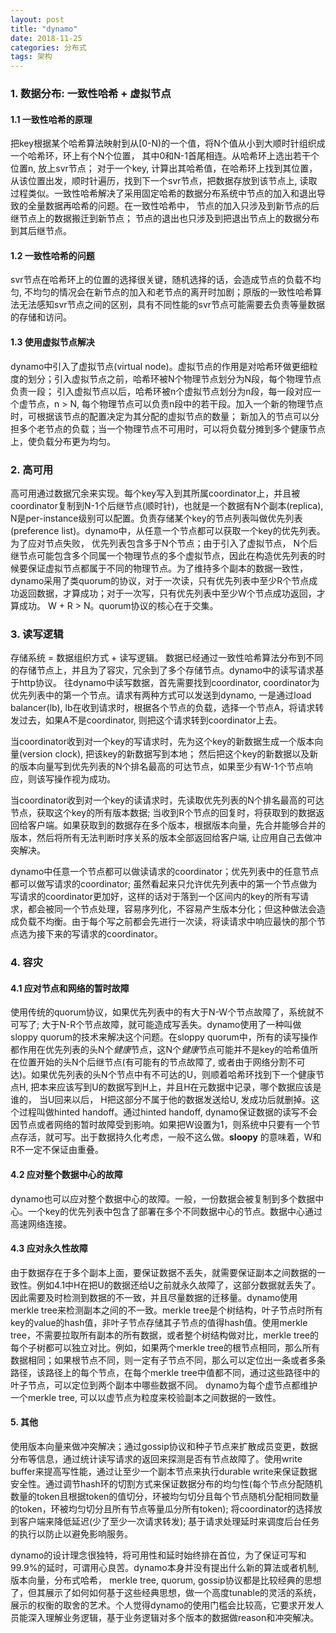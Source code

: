 ```yaml
---
layout: post
title: "dynamo"
date: 2018-11-25
categories: 分布式
tags: 架构
---
```


### 1. 数据分布: 一致性哈希 + 虚拟节点

#### 1.1 一致性哈希的原理

把key根据某个哈希算法映射到从[0-N)的一个值，将N个值从小到大顺时针组织成一个哈希环，环上有个N个位置， 其中0和N-1首尾相连。从哈希环上选出若干个位置n, 放上svr节点； 对于一个key, 计算出其哈希值，在哈希环上找到其位置，从该位置出发，顺时针遍历，找到下一个svr节点，把数据存放到该节点上, 读取过程类似。一致性哈希解决了采用固定哈希的数据分布系统中节点的加入和退出导致的全量数据再哈希的问题。在一致性哈希中， 节点的加入只涉及到新节点的后继节点上的数据搬迁到新节点； 节点的退出也只涉及到把退出节点上的数据分布到其后继节点。

#### 1.2 一致性哈希的问题

svr节点在哈希环上的位置的选择很关键，随机选择的话，会造成节点的负载不均匀, 不均匀的情况会在新节点的加入和老节点的离开时加剧；原版的一致性哈希算法无法感知svr节点之间的区别，具有不同性能的svr节点可能需要去负责等量数据的存储和访问。

#### 1.3 使用虚拟节点解决

dynamo中引入了虚拟节点(virtual node)。虚拟节点的作用是对哈希环做更细粒度的划分；引入虚拟节点之前，哈希环被N个物理节点划分为N段，每个物理节点负责一段； 引入虚拟节点以后，哈希环被n个虚拟节点划分为n段，每一段对应一个虚节点，n > N, 每个物理节点可以负责n段中的若干段。加入一个新的物理节点时，可根据该节点的配置决定为其分配的虚拟节点的数量； 新加入的节点可以分担多个老节点的负载；当一个物理节点不可用时，可以将负载分摊到多个健康节点上，使负载分布更为均匀。

### 2. 高可用

高可用通过数据冗余来实现。每个key写入到其所属coordinator上，并且被coordinator复制到N-1个后继节点(顺时针)，也就是一个数据有N个副本(replica), N是per-instance级别可以配置。负责存储某个key的节点列表叫做优先列表(preference list)。dynamo中，从任意一个节点都可以获取一个key的优先列表。为了应对节点失败， 优先列表包含多于N个节点；由于引入了虚拟节点， N个后继节点可能包含多个同属一个物理节点的多个虚拟节点，因此在构造优先列表的时候要保证虚拟节点都属于不同的物理节点。为了维持多个副本的数据一致性，dynamo采用了类quorum的协议，对于一次读，只有优先列表中至少R个节点成功返回数据，才算成功；对于一次写，只有优先列表中至少W个节点成功返回，才算成功。 W + R > N。quorum协议的核心在于交集。

### 3. 读写逻辑

存储系统 = 数据组织方式 + 读写逻辑。 数据已经通过一致性哈希算法分布到不同的存储节点上，并且为了容灾，冗余到了多个存储节点。dynamo中的读写请求基于http协议。 往dynamo中读写数据，首先需要找到coordinator, coordinator为优先列表中的第一个节点。请求有两种方式可以发送到dynamo, 一是通过load balancer(lb), lb在收到请求时，根据各个节点的负载，选择一个节点A，将请求转发过去，如果A不是coordinator, 则把这个请求转到coordinator上去。

当coordinator收到对一个key的写请求时，先为这个key的新数据生成一个版本向量(version clock), 把该key的新数据写到本地； 然后把这个key的新数据以及新的版本向量写到优先列表的N个排名最高的可达节点，如果至少有W-1个节点响应，则该写操作视为成功。

当coordinator收到对一个key的读请求时，先读取优先列表的N个排名最高的可达节点，获取这个key的所有版本数据; 当收到R个节点的回复时，将获取到的数据返回给客户端。如果获取到的数据存在多个版本，根据版本向量，先合并能够合并的版本，然后将所有无法判断时序关系的版本全部返回给客户端, 让应用自己去做冲突解决。

dynamo中任意一个节点都可以做读请求的coordinator；优先列表中的任意节点都可以做写请求的coordinator; 虽然看起来只允许优先列表中的第一个节点做为写请求的coordinator更加好，这样的话对于落到一个区间内的key的所有写请求，都会被同一个节点处理，容易序列化，不容易产生版本分化；但这种做法会造成负载不均衡。由于每个写之前都会先进行一次读，将读请求中响应最快的那个节点选为接下来的写请求的coordinator。

### 4. 容灾

#### 4.1 应对节点和网络的暂时故障

使用传统的quorum协议，如果优先列表中的有大于N-W个节点故障了，系统就不可写了; 大于N-R个节点故障，就可能造成写丢失。dynamo使用了一种叫做sloppy quorum的技术来解决这个问题。在sloppy quorum中，所有的读写操作都作用在优先列表的头N个*健康*节点，这N个*健康*节点可能并不是key的哈希值所在位置开始的头N个后继节点(有可能有的节点故障了, 或者由于网络分割不可达)。如果优先列表的头N个节点中有不可达的U，则顺着哈希环找到下一个健康节点H, 把本来应该写到U的数据写到H上，并且H在元数据中记录，哪个数据应该是谁的， 当U回来以后， H把这部分不属于他的数据发送给U, 发成功后就删掉。这个过程叫做hinted handoff。通过hinted handoff, dynamo保证数据的读写不会因节点或者网络的暂时故障受到影响。如果把W设置为1，则系统中只要有一个节点存活，就可写。出于数据持久化考虑，一般不这么做。**sloopy** 的意味着，W和R不一定不保证由重叠。

#### 4.2 应对整个数据中心的故障

dynamo也可以应对整个数据中心的故障。一般，一份数据会被复制到多个数据中心。一个key的优先列表中包含了部署在多个不同数据中心的节点。数据中心通过高速网络连接。

#### 4.3 应对永久性故障

由于数据存在于多个副本上面，要保证数据不丢失，就需要保证副本之间数据的一致性。例如4.1中H在把U的数据还给U之前就永久故障了，这部分数据就丢失了。因此需要及时检测到数据的不一致，并且尽量数据的迁移量。dynamo使用merkle tree来检测副本之间的不一致。merkle tree是个树结构，叶子节点时所有key的value的hash值，非叶子节点存储其子节点的值得hash值。使用merkle tree，不需要拉取所有副本的所有数据，或者整个树结构做对比，merkle tree的每个子树都可以独立对比。例如，如果两个merkle tree的根节点相同，那么所有数据相同；如果根节点不同，则一定有子节点不同，那么可以定位出一条或者多条路径，该路径上的每个节点，在每个merkle tree中值都不同，通过这些路径中的叶子节点，可以定位到两个副本中哪些数据不同。 dynamo为每个虚节点都维护一个merkle tree,  可以以虚节点为粒度来校验副本之间数据的一致性。

#### 5. 其他

使用版本向量来做冲突解决；通过gossip协议和种子节点来扩散成员变更，数据分布等信息，通过统计读写请求的返回来探测是否有节点故障了。使用write buffer来提高写性能，通过让至少一个副本节点来执行durable write来保证数据安全性。通过调节hash环的切割方式来保证数据分布的均匀性(每个节点分配随机数量的token且根据token的值切分，环被均匀切分且每个节点随机分配相同数量的token，环被均匀切分且所有节点等量瓜分所有token); 将coordinator的选择放到客户端来降低延迟(少了至少一次请求转发); 基于请求处理延时来调度后台任务的执行以防止以避免影响服务。

dynamo的设计理念很独特，将可用性和延时始终排在首位，为了保证可写和99.9%的延时，可谓用心良苦。dynamo本身并没有提出什么新的算法或者机制, 版本向量，分布式哈希， merkle tree, quorum, gossip协议都是比较经典的思想了，但其展示了如何如何基于这些经典思想，做一个高度tunable的灵活的系统，展示的权衡的取舍的艺术。个人觉得dynamo的使用门槛会比较高，它要求开发人员能深入理解业务逻辑，基于业务逻辑对多个版本的数据做reason和冲突解决。
